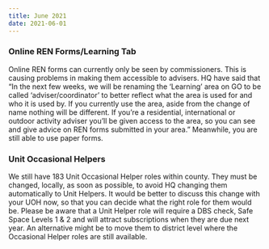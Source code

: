 ```yaml
---
title: June 2021
date: 2021-06-01
---
```

### Online REN Forms/Learning Tab
Online REN forms can currently only be seen by commissioners. This is causing problems in making them accessible to advisers. HQ have said that “In the next few weeks, we will be renaming the ‘Learning’ area on GO to be called ‘adviser/coordinator’ to better reflect what the area is used for and who it is used by. If you currently use the area, aside from the change of name nothing will be different. If you’re a residential, international or outdoor activity adviser you’ll be given access to the area, so you can see and give advice on REN forms submitted in your area.” Meanwhile, you are still able to use paper forms.

### Unit Occasional Helpers
We still have 183 Unit Occasional Helper roles within county. They must be changed, locally, as soon as possible, to avoid HQ changing them automatically to Unit Helpers. It would be better to discuss this change with your UOH now, so that you can decide what the right role for them would be. Please be aware that a Unit Helper role will require a DBS check, Safe Space Levels 1 &amp; 2 and will attract subscriptions when they are due next year. An alternative might be to move them to district level where the Occasional Helper roles are still available.
